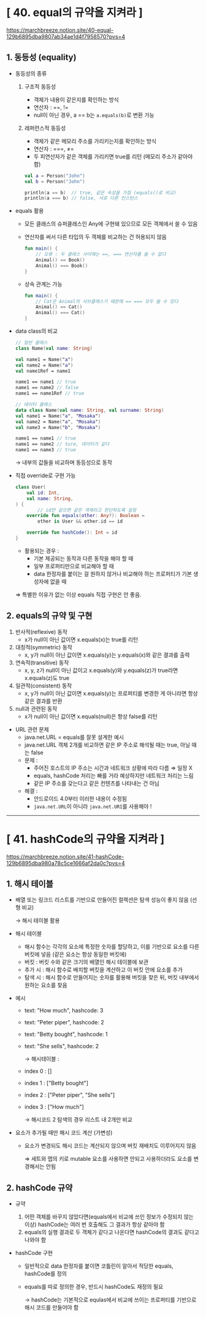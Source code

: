 # [ 40. equal의 규약을 지켜라 ]
https://marchbreeze.notion.site/40-equal-129b6895dba9807ab34ae1d4f7958570?pvs=4

## 1. 동등성 (equality)

- 동등성의 종류
    1. 구조적 동등성
        - 객체가 내용이 같은지를 확인하는 방식
        - 연산자 : ==, !=
        - null이 아닌 경우, a == b는 `a.equals(b)`로 변환 가능
    2. 레퍼런스적 동등성
        - 객체가 같은 메모리 주소를 가리키는지를 확인하는 방식
        - 연산자 : ===, ≠=
        - 두 피연산자가 같은 객체를 가리키면 true를 리턴 (메모리 주소가 같아야 함)

        ```kotlin
        val a = Person("John")
        val b = Person("John")
        
        println(a == b)  // true, 같은 속성을 가짐 (equals()로 비교)
        println(a === b) // false, 서로 다른 인스턴스
        ```


- equals 활용
    - 모든 클래스의 슈퍼클래스인 Any에 구현돼 있으므로 모든 객체에서 쓸 수 있음
    - 연산자를 써서 다른 타입의 두 객체를 비교하는 건 허용되지 않음

        ```kotlin
        fun main() {
            // 오류 : 두 클래스 사이에는 ==, === 연산자를 쓸 수 없다
            Animal() == Book()
            Animal() === Book()
        }
        
        ```

    - 상속 관계는 가능

        ```kotlin
        fun main() {
            // Cat은 Animal의 서브클래스기 때문에 == === 모두 쓸 수 있다
            Animal() == Cat()
            Animal() === Cat()
        }
        ```


- data class의 비교

    ```kotlin
    // 일반 클래스
    class Name(val name: String)
    
    val name1 = Name("a")
    val name2 = Name("a")
    val name1Ref = name1
    
    name1 == name1 // true
    name1 == name2 // false
    name1 == name1Ref // true
    ```

    ```kotlin
    // 데이터 클래스
    data class Name(val name: String, val surname: String)
    val name1 = Name("a", "Mosaka")
    val name2 = Name("a", "Mosaka")
    val name3 = Name("b", "Mosaka")
    
    name1 == name1 // true
    name1 == name2 // ture, 데이터가 같다
    name1 == name3 // true
    ```

  → 내부의 값들을 비교하며 동등성으로 동작


- 직접 override로 구현 가능

    ```kotlin
    class User(
        val id: Int,
        val name: String,
    ) {
    		// id만 같으면 같은 객체라고 판단하도록 설정
        override fun equals(other: Any?): Boolean =
            other is User && other.id == id
    
        override fun hashCode(): Int = id
    }
    ```

    - 활용되는 경우 :
        - 기본 제공되는 동작과 다른 동작을 해야 할 때
        - 일부 프로퍼티만으로 비교해야 할 때
        - data 한정자를 붙이는 걸 원하지 않거나 비교해야 하는 프로퍼티가 기본 생성자에 없을 때

  ⇒ 특별한 이유가 없는 이상 equals 직접 구현은 안 좋음.


## 2. equals의 규약 및 구현

1. 반사적(reflexive) 동작
    - x가 null이 아닌 값이면 x.equals(x)는 true를 리턴
2. 대칭적(symmetric) 동작
    - x, y가 null이 아닌 값이면 x.equals(y)는 y.equals(x)와 같은 결과를 출력
3. 연속적(transitive) 동작
    - x, y, z가 null이 아닌 값이고 x.equals(y)와 y.equals(z)가 true라면 x.equals(z)도 true
4. 일관적(consistent) 동작
    - x, y가 null이 아닌 값이면 x.equals(y)는 프로퍼티를 변경한 게 아니라면 항상 같은 결과를 반환
5. null과 관련된 동작
    - x가 null이 아닌 값이면 x.equals(null)은 항상 false를 리턴

- URL 관련 문제
    - java.net.URL = equals를 잘못 설계한 예시
    - java.net.URL 객체 2개를 비교하면 같은 IP 주소로 해석될 때는 true, 아닐 때는 false
    - 문제 :
        - 주어진 호스트의 IP 주소는 시간과 네트워크 상황에 따라 다름 ⇒ 일정 X
        - equals, hashCode 처리는 빠를 거라 예상하지만 네트워크 처리는 느림
        - 같은 IP 주소를 갖는다고 같은 컨텐츠를 나타내는 건 아님
    - 해결 :
        - 안드로이드 4.0부터 이러한 내용이 수정됨
        - `java.net.URL`이 아니라 `java.net.URI`를 사용해야 !


---


# [ 41. hashCode의 규약을 지켜라 ]
https://marchbreeze.notion.site/41-hashCode-129b6895dba980a78c5ce1666af2da0c?pvs=4

## 1. 해시 테이블

- 배열 또는 링크드 리스트를 기반으로 만들어진 컬렉션은 탐색 성능이 좋지 않음 (선형 비교)

  → 해시 테이블 활용


- 해시 테이블
    - 해시 함수는 각각의 요소에 특정한 숫자를 할당하고, 이를 기반으로 요소를 다른 버킷에 넣음 (같은 요소는 항상 동일한 버킷에)
    - 버킷 : 버킷 수와 같은 크기의 배열인 해시 테이블에 보관
    - 추가 시 : 해시 함수로 배치할 버킷을 계산하고 이 버킷 안에 요소를 추가
    - 탐색 시 : 해시 함수로 만들어지는 숫자를 활용해 버킷을 찾은 뒤, 버킷 내부에서 원하는 요소를 찾음

- 예시
    - text: "How much", hashcode: 3
    - text: "Peter piper", hashcode: 2
    - text: "Betty bought", hashcode: 1
    - text: "She sells", hashcode: 2

      → 해시테이블 :

    - index 0 : []
    - index 1 : ["Betty bought"]
    - index 2 : ["Peter piper", "She sells"]
    - index 3 : ["How much"]

      →  해시코드 2 탐색의 경우 리스트 내 2개만 비교

- 요소가 추가될 때만 해시 코드 계산 (가변성)
    - 요소가 변경되도 해시 코드는 계산되지 않으며 버킷 재배치도 이루어지지 않음

      ⇒ 세트와 맵의 키로 mutable 요소를 사용하면 안되고 사용하더라도 요소를 변경해서는 안됨


## 2. hashCode 규약

- 규약
    1. 어떤 객체를 바꾸지 않았다면(equals에서 비교에 쓰인 정보가 수정되지 않는 이상) hashCode는 여러 번 호출해도 그 결과가 항상 같아야 함
    2. equals의 실행 결과로 두 객체가 같다고 나온다면 hashCode의 결과도 같다고 나와야 함

- hashCode 구현
    - 일반적으로 data 한정자를 붙이면 코틀린이 알아서 적당한 equals, hashCode를 정의
    - equals를 따로 정의한 경우, 반드시 hashCode도 재정의 필요

      → hashCode는 기본적으로 equlas에서 비교에 쓰이는 프로퍼티를 기반으로 해시 코드를 만들어야 함